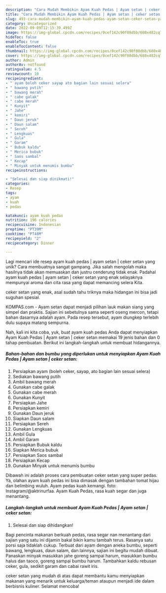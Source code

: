```yaml
---
description: "Cara Mudah Membikin Ayam Kuah Pedas | Ayam setan | ceker setan yang Mantap"
title: "Cara Mudah Membikin Ayam Kuah Pedas | Ayam setan | ceker setan yang Mantap"
slug: 493-cara-mudah-membikin-ayam-kuah-pedas-ayam-setan-ceker-setan-yang-mantap
category: Uncategorized
date: 2022-09-09T12:15:39.499Z
image: https://img-global.cpcdn.com/recipes/0cef142c90f08dbb/680x482cq70/ayam-kuah-pedas-ayam-setan-ceker-setan-foto-resep-utama.jpg
hideToc: false
enableToc: true
enableTocContent: false
thumbnail: https://img-global.cpcdn.com/recipes/0cef142c90f08dbb/680x482cq70/ayam-kuah-pedas-ayam-setan-ceker-setan-foto-resep-utama.jpg
cover: https://img-global.cpcdn.com/recipes/0cef142c90f08dbb/680x482cq70/ayam-kuah-pedas-ayam-setan-ceker-setan-foto-resep-utama.jpg
author: Admin
authorAv: notfound
ratingvalue: 4.5
reviewcount: 10
recipeingredient:
- " ayam boleh ceker sayap ato bagian lain sesuai selera"
- " bawang putih"
- " bawang merah"
- " cabe galak"
- " cabe merah"
- " Kunyit"
- " Jahe"
- " kemiri"
- " Daun jeruk"
- " Daun salam"
- " Sereh"
- " Lengkuas"
- " Gula"
- " Garam"
- " Bubuk kaldu"
- " Merica bubuk"
- " Saos sambal"
- " Kecap"
- " Minyak untuk menumis bumbu"
recipeinstructions:

- "Selesai dan siap dinikmati!"
categories:
- Resep
tags:
- ayam
- kuah
- pedas

katakunci: ayam kuah pedas 
nutrition: 196 calories
recipecuisine: Indonesian
preptime: "PT39M"
cooktime: "PT48M"
recipeyield: "2"
recipecategory: Dinner

---
```





Lagi mencari ide resep ayam kuah pedas | ayam setan | ceker setan yang unik? Cara membuatnya sangat gampang. Jika salah mengolah maka hasilnya tidak akan memuaskan dan justru cenderung tidak enak. Padahal ayam kuah pedas | ayam setan | ceker setan yang enak selayaknya mempunyai aroma dan cita rasa yang dapat memancing selera Kita.




 ceker setan yang enak,      asal sudah tahu triknya maka hidangan ini bisa jadi suguhan spesial.














KOMPAS.com - Ayam setan dapat menjadi pilihan lauk makan siang yang simpel dan praktis. Sajian ini sebetulnya sama seperti oseng mercon, tetapi bahan dasarnya adalah ayam. Pada resep tersebut, ayam diungkep terlebih dulu supaya matang sempurna.






Nah, kali ini kita coba, yuk, buat ayam kuah pedas  Anda dapat menyiapkan Ayam Kuah Pedas | Ayam setan | ceker setan memakai 19 jenis bahan dan 0 tahap pembuatan. Berikut ini langkah-langkah untuk membuat hidangannya.

<!--inarticleads1-->

##### Bahan-bahan dan bumbu yang diperlukan untuk menyiapkan Ayam Kuah Pedas | Ayam setan | ceker setan:

1. Persiapkan  ayam (boleh ceker, sayap, ato bagian lain sesuai selera)
1. Sediakan  bawang putih
1. Ambil  bawang merah
1. Gunakan  cabe galak
1. Gunakan  cabe merah
1. Gunakan  Kunyit
1. Persiapkan  Jahe
1. Persiapkan  kemiri
1. Gunakan  Daun jeruk
1. Siapkan  Daun salam
1. Persiapkan  Sereh
1. Gunakan  Lengkuas
1. Ambil  Gula
1. Ambil  Garam
1. Persiapkan  Bubuk kaldu
1. Siapkan  Merica bubuk
1. Persiapkan  Saos sambal
1. Persiapkan  Kecap
1. Gunakan  Minyak untuk menumis bumbu


Dibawah ini adalah proses cara pembuatan ceker setan yang super pedas. Ya, olahan ayam kuah pedas ini bisa dimasak dengan tambahan tomat hijau dan belimbing wuluh. Ayam pedas kuah kemangi. foto: Instagram/@aktrinurfaa. Ayam Kuah Pedas, rasa kuah segar dan juga menantang. 

<!--inarticleads2-->

##### Langkah-langkah untuk membuat Ayam Kuah Pedas | Ayam setan | ceker setan:


1. Selesai dan siap dihidangkan!

Bagi pencinta makanan berkuah pedas, rasa segar nan menantang dari sajian yang satu ini dijamin bakal bikin kamu tambah terus. Rasanya satu porsi saja tidaklah cukup. Terbuat dari ayam dengan aneka bumbu, seperti bawang, lengkuas, daun salam, dan lainnya, sajian ini begitu mudah dibuat. Panaskan minyak masukkan jahe goreng sampai harum, masukkan bumbu halus dan taoco, goreng sampai bumbu harum. Tambahkan kaldu rebusan ceker, gula, sedikit garam dan cabai rawit iris. 

 ceker setan yang mudah di atas dapat membantu kamu menyiapkan makanan yang menarik untuk keluarga/teman ataupun menjadi ide dalam berbisnis kuliner. Selamat mencoba!
